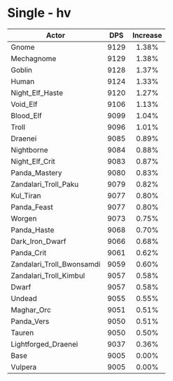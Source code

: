# Single - hv
| Actor | DPS | Increase |
|---|:---:|:---:|
|Gnome|9129|1.38%|
|Mechagnome|9129|1.38%|
|Goblin|9128|1.37%|
|Human|9124|1.33%|
|Night_Elf_Haste|9120|1.27%|
|Void_Elf|9106|1.13%|
|Blood_Elf|9099|1.04%|
|Troll|9096|1.01%|
|Draenei|9085|0.89%|
|Nightborne|9084|0.88%|
|Night_Elf_Crit|9083|0.87%|
|Panda_Mastery|9080|0.83%|
|Zandalari_Troll_Paku|9079|0.82%|
|Kul_Tiran|9077|0.80%|
|Panda_Feast|9077|0.80%|
|Worgen|9073|0.75%|
|Panda_Haste|9068|0.70%|
|Dark_Iron_Dwarf|9066|0.68%|
|Panda_Crit|9061|0.62%|
|Zandalari_Troll_Bwonsamdi|9059|0.60%|
|Zandalari_Troll_Kimbul|9057|0.58%|
|Dwarf|9057|0.58%|
|Undead|9055|0.55%|
|Maghar_Orc|9051|0.51%|
|Panda_Vers|9050|0.51%|
|Tauren|9050|0.50%|
|Lightforged_Draenei|9037|0.36%|
|Base|9005|0.00%|
|Vulpera|9005|0.00%|
